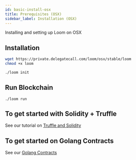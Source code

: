 ```yaml
---
id: basic-install-osx
title: Prerequisites (OSX)
sidebar_label: Installation (OSX)
---
```


Installing and setting up Loom on OSX

## Installation

```bash
wget https://private.delegatecall.com/loom/osx/stable/loom
chmod +x loom

./loom init
```

## Run Blockchain

    ./loom run
    

## To get started with Solidity + Truffle

See our tutorial on [Truffle and Solidity](truffle-deploy.html)

## To get started on Golang Contracts

See our [Golang Contracts](prereqs.html)